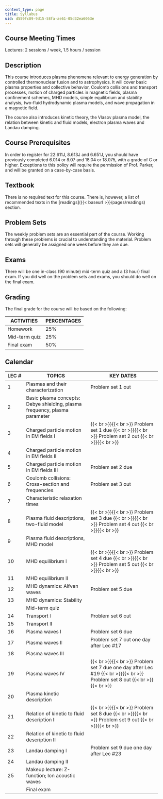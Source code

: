 ```yaml
---
content_type: page
title: Syllabus
uid: d559fc89-9d15-58fa-ae61-05d32ea6063e
---
```


Course Meeting Times
--------------------

Lectures: 2 sessions / week, 1.5 hours / session

Description
-----------

This course introduces plasma phenomena relevant to energy generation by controlled thermonuclear fusion and to astrophysics. It will cover basic plasma properties and collective behavior, Coulomb collisions and transport processes, motion of charged particles in magnetic fields, plasma confinement schemes, MHD models, simple equilibrium and stability analysis, two-fluid hydrodynamic plasma models, and wave propagation in a magnetic field.

The course also introduces kinetic theory, the Vlasov plasma model, the relation between kinetic and fluid models, electron plasma waves and Landau damping.

Course Prerequisites
--------------------

In order to register for 22.611J, 8.613J and 6.651J, you should have previously completed 6.014 or 8.07 and 18.04 or 18.075, with a grade of C or higher. Exceptions to this policy will require the permission of Prof. Parker, and will be granted on a case-by-case basis.

Textbook
--------

There is no required text for this course. There is, however, a list of recommended texts in the [readings]({{< baseurl >}}/pages/readings) section.

Problem Sets
------------

The weekly problem sets are an essential part of the course. Working through these problems is crucial to understanding the material. Problem sets will generally be assigned one week before they are due.

Exams
-----

There will be one in-class (90 minute) mid-term quiz and a (3 hour) final exam. If you did well on the problem sets and exams, you should do well on the final exam.

Grading
-------

The final grade for the course will be based on the following:

| ACTIVITIES | PERCENTAGES |
| --- | --- |
| Homework | 25% |
| Mid-term quiz | 25% |
| Final exam | 50% 

Calendar
--------

| LEC # | TOPICS | KEY DATES |
| --- | --- | --- |
| 1 | Plasmas and their characterization | Problem set 1 out |
| 2 | Basic plasma concepts: Debye shielding, plasma frequency, plasma parameter | &nbsp; |
| 3 | Charged particle motion in EM fields I |  {{< br >}}{{< br >}} Problem set 1 due {{< br >}}{{< br >}} Problem set 2 out {{< br >}}{{< br >}}  |
| 4 | Charged particle motion in EM fields II | &nbsp; |
| 5 | Charged particle motion in EM fields III | Problem set 2 due |
| 6 | Coulomb collisions: Cross-section and frequencies | Problem set 3 out |
| 7 | Characteristic relaxation times | &nbsp; |
| 8 | Plasma fluid descriptions, two-fluid model |  {{< br >}}{{< br >}} Problem set 3 due {{< br >}}{{< br >}} Problem set 4 out {{< br >}}{{< br >}}  |
| 9 | Plasma fluid descriptions, MHD model | &nbsp; |
| 10 | MHD equilibrium I |  {{< br >}}{{< br >}} Problem set 4 due {{< br >}}{{< br >}} Problem set 5 out {{< br >}}{{< br >}}  |
| 11 | MHD equilibrium II | &nbsp; |
| 12 | MHD dynamics: Alfven waves | Problem set 5 due |
| 13 | MHD dynamics: Stability | &nbsp; |
| &nbsp; | Mid-term quiz | &nbsp; |
| 14 | Transport I | Problem set 6 out |
| 15 | Transport II | &nbsp; |
| 16 | Plasma waves I | Problem set 6 due |
| 17 | Plasma waves II | Problem set 7 out one day after Lec #17 |
| 18 | Plasma waves III | &nbsp; |
| 19 | Plasma waves IV |  {{< br >}}{{< br >}} Problem set 7 due one day after Lec #19 {{< br >}}{{< br >}} Problem set 8 out {{< br >}}{{< br >}}  |
| 20 | Plasma kinetic description | &nbsp; |
| 21 | Relation of kinetic to fluid description I |  {{< br >}}{{< br >}} Problem set 8 due {{< br >}}{{< br >}} Problem set 9 out {{< br >}}{{< br >}}  |
| 22 | Relation of kinetic to fluid description II | &nbsp; |
| 23 | Landau damping I | Problem set 9 due one day after Lec #23 |
| 24 | Landau damping II | &nbsp; |
| 25 | Makeup lecture: Z-function; Ion acoustic waves | &nbsp; |
| &nbsp; | Final exam |